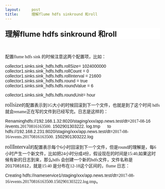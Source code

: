 ```yaml
---
layout:     post
title:      理解flume hdfs sinkround 和roll
---
```

<div id="article_content" class="article_content clearfix csdn-tracking-statistics" data-pid="blog" data-mod="popu_307" data-dsm="post">
								            <link rel="stylesheet" href="https://csdnimg.cn/release/phoenix/template/css/ck_htmledit_views-f76675cdea.css">
						<div class="htmledit_views" id="content_views">
                
<h3 style="background:#FFFFFF;"><span lang="en-us" xml:lang="en-us"><span style="font-size:24px;"><span><span lang="en-us" style="font-family:'宋体';text-decoration:none;" xml:lang="en-us"><span lang="en-us" xml:lang="en-us">理解</span></span></span><span><span style="text-decoration:none;">flume
 hdfs sinkround </span></span><span><span lang="en-us" style="font-family:'宋体';text-decoration:none;" xml:lang="en-us"><span lang="en-us" xml:lang="en-us">和</span></span></span><span><span style="text-decoration:none;">roll</span></span></span></span></h3>
<p><span style="font-size:14px;"><span style="font-family:'宋体';"><br></span></span></p>
<p><span style="font-size:14px;"><span style="font-family:'宋体';">配置</span><span lang="en-us" xml:lang="en-us"><span style="font-family:Calibri;">flume hdfs sink
</span></span><span style="font-family:'宋体';">的时候注意这两个配置项，比如：</span></span><span lang="en-us" style="font-family:'微软雅黑', sans-serif;" xml:lang="en-us"></span></p>
<p><span lang="en-us" style="font-family:'微软雅黑', sans-serif;" xml:lang="en-us"><span style="font-size:14px;">collector1.sinks.sink_hdfs.hdfs.rollSize= 1024000000 <br>
collector1.sinks.sink_hdfs.hdfs.rollCount = 0 <br>
collector1.sinks.sink_hdfs.hdfs.rollInterval = 21600<br>
collector1.sinks.sink_hdfs.hdfs.round = true <br>
collector1.sinks.sink_hdfs.hdfs.roundValue = 6</span></span></p>
<p><span lang="en-us" style="font-family:'微软雅黑', sans-serif;" xml:lang="en-us"><span style="font-size:14px;">collector1.sinks.sink_hdfs.hdfs.roundUnit= hour</span></span></p>
<p><span lang="en-us" xml:lang="en-us"><span style="font-family:Calibri;"><span style="font-size:18px;">rollsize</span></span></span><span style="font-size:14px;"><span style="font-family:'宋体';">的配置表示到</span><span lang="en-us" xml:lang="en-us"><span style="font-family:Calibri;">1G</span></span><span style="font-family:'宋体';">大小的时候回滚到下一个文件，也就是到了这个时间</span><span lang="en-us" xml:lang="en-us"><span style="font-family:Calibri;">
 hdfs</span></span><span style="font-family:'宋体';">就会</span><span lang="en-us" xml:lang="en-us"><span style="font-family:Calibri;">rename</span></span><span style="font-family:'宋体';">正在写的文件到已经写完。日志是这样的：</span></span><span lang="en-us" style="font-family:'微软雅黑', sans-serif;" xml:lang="en-us"></span></p>
<p><span lang="en-us" style="font-family:'微软雅黑', sans-serif;" xml:lang="en-us"><span style="font-size:14px;">Renaminghdfs://192.168.1.32:8020/staging/xxx/app.news.test/dt=<span style="font-family:'微软雅黑';">2017-08-</span>16 /events.<span style="font-family:'微软雅黑';">20170816163500</span>.
 1502901303222. log.tmp      to     hdfs://192.168.2.231:8020/staging/xxx/app.news.test/dt=<span style="font-family:'微软雅黑';">2017-08-16/events.20170816163500</span>. 1502901303222.log</span></span></p>
<p><span style="font-size:14px;"><span lang="en-us" xml:lang="en-us"><span style="font-family:Calibri;"><span style="font-size:18px;">rollInterval</span></span></span><span style="font-family:'宋体';">的配置表示每个</span><span lang="en-us" xml:lang="en-us"><span style="font-family:Calibri;">6</span></span><span style="font-family:'宋体';">小时回滚到下一个文件，但是</span><span lang="en-us" xml:lang="en-us"><span style="font-family:Calibri;">round</span></span><span style="font-family:'宋体';">的理解是，每</span><span lang="en-us" xml:lang="en-us"><span style="font-family:Calibri;">6</span></span><span style="font-family:'宋体';">小时产生一个新文件，比如把</span><span lang="en-us" xml:lang="en-us"><span style="font-family:Calibri;">24</span></span><span style="font-family:'宋体';">小时分成</span><span lang="en-us" xml:lang="en-us"><span style="font-family:Calibri;">4</span></span><span style="font-family:'宋体';">份，假设现在的时间是</span><span lang="en-us" xml:lang="en-us"><span style="font-family:Calibri;">15:40,</span></span><span style="font-family:'宋体';">如果这时候有新的日志到来，那么</span><span lang="en-us" xml:lang="en-us"><span style="font-family:Calibri;">hdfs
</span></span><span style="font-family:'宋体';">会创建一个新的</span><span lang="en-us" xml:lang="en-us"><span style="font-family:Calibri;">hdfs</span></span><span style="font-family:'宋体';">文件，文件名称是</span><span lang="en-us" style="font-family:'微软雅黑', sans-serif;" xml:lang="en-us">2017081612</span><span style="font-family:'宋体';">，就是</span><span lang="en-us" xml:lang="en-us"><span style="font-family:Calibri;">15:40
</span></span><span style="font-family:'宋体';">是分布在</span><span lang="en-us" xml:lang="en-us"><span style="font-family:Calibri;">12-18</span></span><span style="font-family:'宋体';">这个区间的，</span><span lang="en-us" xml:lang="en-us"><span style="font-family:Calibri;">flume
</span></span><span style="font-family:'宋体';">日志：</span></span><span lang="en-us" style="font-family:'微软雅黑', sans-serif;" xml:lang="en-us"></span></p>
<p><span style="font-size:14px;"><span lang="en-us" style="font-family:'微软雅黑', sans-serif;" xml:lang="en-us">Creating hdfs://nameservice1/staging/xxx/app.news.test/dt=<span style="font-family:'微软雅黑';">2017-08-</span><span style="font-family:'微软雅黑';">16/events.</span><span style="font-family:'微软雅黑';">20170816163500</span><span style="font-family:'微软雅黑';">.1502901303222.log.tmp</span></span><span style="font-family:'宋体';">。</span></span><span lang="en-us" style="font-family:'微软雅黑', sans-serif;" xml:lang="en-us"></span></p>
            </div>
                </div>